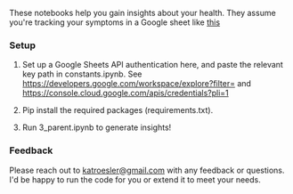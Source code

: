 These notebooks help you gain insights about your health.  They assume you're tracking your symptoms in a Google sheet like [this](https://docs.google.com/spreadsheets/d/1ZZP9MqIlzUlu6MgsLTdogAXfqFi91Oi59sjLXQch_qQ/edit#gid=1102650863)

### Setup

1. Set up a Google Sheets API authentication here, and paste the relevant key path in constants.ipynb.  See https://developers.google.com/workspace/explore?filter= and  https://console.cloud.google.com/apis/credentials?pli=1

2. Pip install the required packages (requirements.txt).

3. Run 3_parent.ipynb to generate insights!

### Feedback
Please reach out to katroesler@gmail.com with any feedback or questions.  I'd be happy to run the code for you or extend it to meet your needs.
